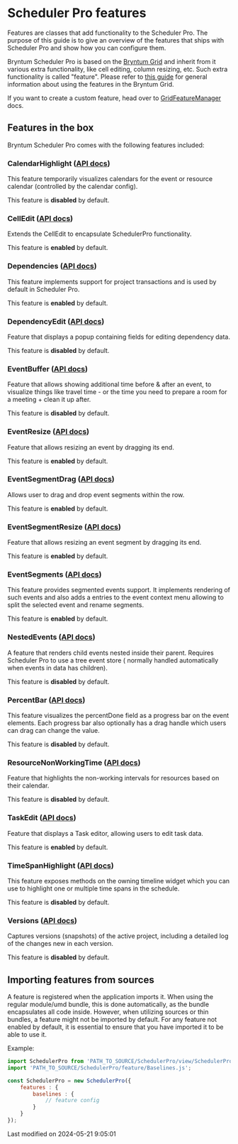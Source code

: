 # Scheduler Pro features

Features are classes that add functionality to the Scheduler Pro. The purpose of this guide is to give an overview of
the features that ships with Scheduler Pro and show how you can configure them.

Bryntum Scheduler Pro is based on the [Bryntum Grid](https://bryntum.com/products/grid/) and inherit from it various
extra functionality, like cell editing, column resizing, etc. Such extra functionality is called "feature". Please refer
to [this guide](#Grid/guides/basics/features.md) for general information about using the features in the Bryntum Grid.

If you want to create a custom feature, head over to [GridFeatureManager](#Grid/feature/GridFeatureManager) docs.

## Features in the box

Bryntum Scheduler Pro comes with the following features included:

### CalendarHighlight ([API docs](#SchedulerPro/feature/CalendarHighlight))

This feature temporarily visualizes calendars for the event or resource calendar (controlled by the calendar config).

This feature is **disabled** by default.

### CellEdit ([API docs](#SchedulerPro/feature/CellEdit))

Extends the CellEdit to encapsulate SchedulerPro functionality.

This feature is **enabled** by default.

### Dependencies ([API docs](#SchedulerPro/feature/Dependencies))

This feature implements support for project transactions and is used by default in Scheduler Pro.

This feature is **enabled** by default.

### DependencyEdit ([API docs](#SchedulerPro/feature/DependencyEdit))

Feature that displays a popup containing fields for editing dependency data.

This feature is **disabled** by default.

### EventBuffer ([API docs](#SchedulerPro/feature/EventBuffer))

Feature that allows showing additional time before & after an event, to visualize things like travel time - or the time
you need to prepare a room for a meeting + clean it up after.

This feature is **disabled** by default.

### EventResize ([API docs](#SchedulerPro/feature/EventResize))

Feature that allows resizing an event by dragging its end.

This feature is **enabled** by default.

### EventSegmentDrag ([API docs](#SchedulerPro/feature/EventSegmentDrag))

Allows user to drag and drop event segments within the row.

This feature is **enabled** by default.

### EventSegmentResize ([API docs](#SchedulerPro/feature/EventSegmentResize))

Feature that allows resizing an event segment by dragging its end.

This feature is **enabled** by default.

### EventSegments ([API docs](#SchedulerPro/feature/EventSegments))

This feature provides segmented events support. It implements rendering of such events and also adds a entries to the
event context menu allowing to split the selected event and rename segments.

This feature is **enabled** by default.

### NestedEvents ([API docs](#SchedulerPro/feature/NestedEvents))

A feature that renders child events nested inside their parent. Requires Scheduler Pro to use a tree event store (
normally handled automatically when events in data has children).

This feature is **disabled** by default.

### PercentBar ([API docs](#SchedulerPro/feature/PercentBar))

This feature visualizes the percentDone field as a progress bar on the event elements. Each progress bar also optionally
has a drag handle which users can drag can change the value.

This feature is **disabled** by default.

### ResourceNonWorkingTime ([API docs](#SchedulerPro/feature/ResourceNonWorkingTime))

Feature that highlights the non-working intervals for resources based on their calendar.

This feature is **disabled** by default.

### TaskEdit ([API docs](#SchedulerPro/feature/TaskEdit))

Feature that displays a Task editor, allowing users to edit task data.

This feature is **enabled** by default.

### TimeSpanHighlight ([API docs](#SchedulerPro/feature/TimeSpanHighlight))

This feature exposes methods on the owning timeline widget which you can use to highlight one or multiple time spans in
the schedule.

This feature is **disabled** by default.

### Versions ([API docs](#SchedulerPro/feature/Versions))

Captures versions (snapshots) of the active project, including a detailed log of the changes new in each version.

This feature is **disabled** by default.

## Importing features from sources

A feature is registered when the application imports it. When using the regular module/umd bundle, this is done
automatically, as the bundle encapsulates all code inside. However, when utilizing sources or thin bundles, a feature
might not be imported by default. For any feature not enabled by default, it is essential to ensure that you have
imported it to be able to use it.

Example:

```javascript
import SchedulerPro from 'PATH_TO_SOURCE/SchedulerPro/view/SchedulerPro.js';
import 'PATH_TO_SOURCE/SchedulerPro/feature/Baselines.js';

const SchedulerPro = new SchedulerPro({
    features : {
        baselines : {
            // feature config
        }
    }
});
```

<p class="last-modified">Last modified on 2024-05-21 9:05:01</p>